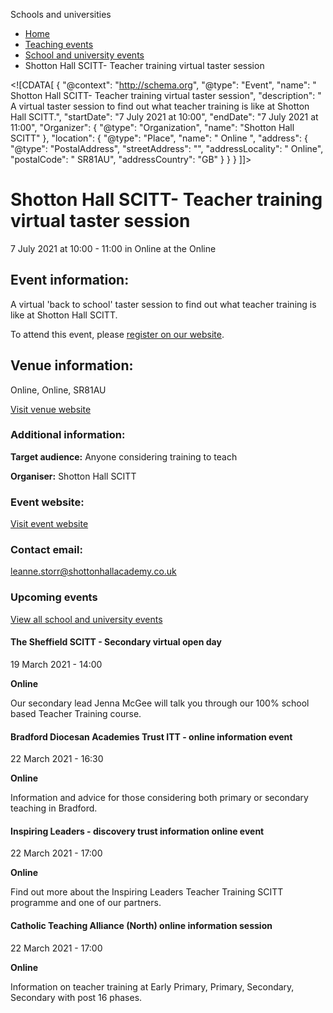 Schools and universities

*   [Home](/)
*   [Teaching events](/teaching-events)
*   [School and university events](/teaching-events/training-provider-events)
*   Shotton Hall SCITT- Teacher training virtual taster session

<!\[CDATA\[ { "@context": "http://schema.org", "@type": "Event", "name": " Shotton Hall SCITT- Teacher training virtual taster session", "description": " A virtual taster session to find out what teacher training is like at Shotton Hall SCITT.", "startDate": "7 July 2021 at 10:00", "endDate": "7 July 2021 at 11:00", "Organizer": { "@type": "Organization", "name": "Shotton Hall SCITT" }, "location": { "@type": "Place", "name": " Online ", "address": { "@type": "PostalAddress", "streetAddress": "", "addressLocality": " Online", "postalCode": " SR81AU", "addressCountry": "GB" } } } \]\]>

Shotton Hall SCITT- Teacher training virtual taster session
===========================================================

7 July 2021 at 10:00 - 11:00 in Online at the Online

Event information:
------------------

A virtual 'back to school' taster session to find out what teacher training is like at Shotton Hall SCITT.

To attend this event, please [register on our website](https://www.shottonhallscitt.co.uk/back-to-school-day-at-shotton-hall-).

Venue information:
------------------

Online, Online, SR81AU

[Visit venue website](https://www.shottonhallscitt.co.uk/back-to-school-day-at-shotton-hall- "Online")

### Additional information:

**Target audience:** Anyone considering training to teach

**Organiser:** Shotton Hall SCITT

### Event website:

[Visit event website](https://www.shottonhallscitt.co.uk/back-to-school-day-at-shotton-hall-)

### Contact email:

[leanne.storr@shottonhallacademy.co.uk](mailto:leanne.storr@shottonhallacademy.co.uk)

### Upcoming events

[View all school and university events](/teaching-events/training-provider-events)

[](/teaching-events/training-provider-events/210319-the-sheffield-scitt-secondary-virtual-open-day)

#### The Sheffield SCITT - Secondary virtual open day

19 March 2021 - 14:00

**Online**

Our secondary lead Jenna McGee will talk you through our 100% school based Teacher Training course.

[](/teaching-events/training-provider-events/210322-bradford-diocesan-academies-trust-itt-online-information-event)

#### Bradford Diocesan Academies Trust ITT - online information event

22 March 2021 - 16:30

**Online**

Information and advice for those considering both primary or secondary teaching in Bradford.

[](/teaching-events/training-provider-events/210322-inspiring-leaders-discovery-trust-information-online-event)

#### Inspiring Leaders - discovery trust information online event

22 March 2021 - 17:00

**Online**

Find out more about the Inspiring Leaders Teacher Training SCITT programme and one of our partners.

[](/teaching-events/training-provider-events/210322-catholic-teaching-alliance-north-online-information-session)

#### Catholic Teaching Alliance (North) online information session

22 March 2021 - 17:00

**Online**

Information on teacher training at Early Primary, Primary, Secondary, Secondary with post 16 phases.